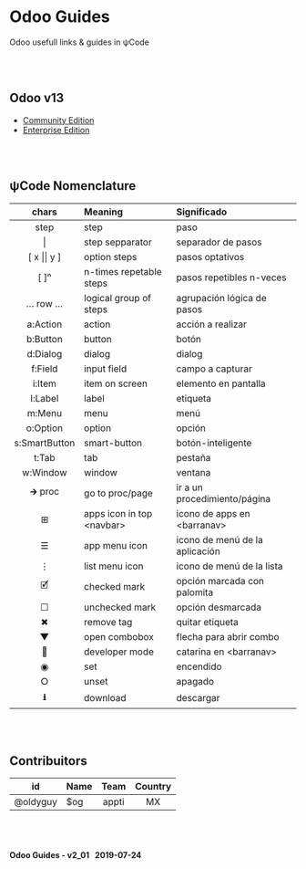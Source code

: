 # Odoo Guides
Odoo usefull links & guides in &#x03C8;Code

<br><br>
## Odoo v13
- [Community Edition](/o13/ce/o13-ce-guides_menu.md)
- [Enterprise Edition](/o13/ee/o13-ee-guides_menu.md)

<br><br>
## &#x03C8;Code Nomenclature

| chars | Meaning | Significado |
| :---: | :--- | :--- |
| step | step | paso |
| \| | step sepparator | separador de pasos |
| \[ x \|\| y \] | option steps | pasos optativos |
| \[ \]&#x207F; | n-times repetable steps | pasos repetibles n-veces |
| &#x2026; row &#x2026; | logical group of steps | agrupación lógica de pasos |
| a:Action | action | acción a realizar |
| b:Button | button | botón |
| d:Dialog | dialog | dialog |
| f:Field | input field | campo a capturar |
| i:Item | item on screen | elemento en pantalla |
| l:Label | label | etiqueta |
| m:Menu | menu | menú |
| o:Option | option | opción |
| s:SmartButton | smart-button | botón-inteligente |
| t:Tab | tab | pestaña |
| w:Window | window | ventana |
| &#x1F872; proc | go to proc/page | ir a un procedimiento/página |
| &#x229E; | apps icon in top \<navbar\> | icono de apps en \<barranav\> |
| &#x2630; | app menu icon | icono de menú de la aplicación |
| &#x22EE; | list menu icon | icono de menú de la lista |
| &#x1F5F9; | checked mark | opción marcada con palomita |
| &#x2610; | unchecked mark | opción desmarcada |
| &#x2716; | remove tag | quitar etiqueta |
| &#x25BC; | open combobox | flecha para abrir combo |
| &#x1F41E; | developer mode | catarina en \<barranav\> |
| &#x25C9; | set | encendido |
| &#x2B58; | unset | apagado |
| **&#x2B73;** | download | descargar |

<br><br>
## Contribuitors

| id | Name | Team | Country |
| :---: | :--- | :---: | :---: |
| @oldyguy | $og | appti | MX |

<br><br>
#### Odoo Guides - v2_01 &nbsp; 2019-07-24
 

